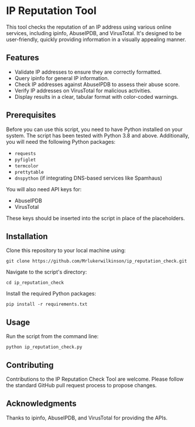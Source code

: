 # IP Reputation Tool

This tool checks the reputation of an IP address using various online services, including ipinfo, AbuseIPDB, and VirusTotal. It's designed to be user-friendly, quickly providing information in a visually appealing manner.

## Features

- Validate IP addresses to ensure they are correctly formatted.
- Query ipinfo for general IP information.
- Check IP addresses against AbuseIPDB to assess their abuse score.
- Verify IP addresses on VirusTotal for malicious activities.
- Display results in a clear, tabular format with color-coded warnings.

## Prerequisites

Before you can use this script, you need to have Python installed on your system. The script has been tested with Python 3.8 and above. Additionally, you will need the following Python packages:

- `requests`
- `pyfiglet`
- `termcolor`
- `prettytable`
- `dnspython` (if integrating DNS-based services like Spamhaus)

You will also need API keys for:
- AbuseIPDB
- VirusTotal

These keys should be inserted into the script in place of the placeholders.

## Installation

Clone this repository to your local machine using:

````
git clone https://github.com/Mrlukerwilkinson/ip_reputation_check.git
````

Navigate to the script's directory:

````
cd ip_reputation_check
````

Install the required Python packages:

````
pip install -r requirements.txt
````

## Usage
Run the script from the command line:

````
python ip_reputation_check.py
````

## Contributing
Contributions to the IP Reputation Check Tool are welcome. Please follow the standard GitHub pull request process to propose changes.

## Acknowledgments
Thanks to ipinfo, AbuseIPDB, and VirusTotal for providing the APIs.
